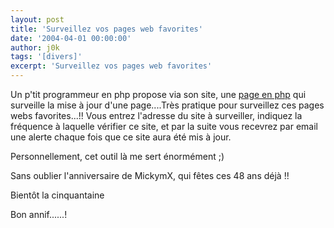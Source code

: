 ```yaml
---
layout: post
title: 'Surveillez vos pages web favorites'
date: '2004-04-01 00:00:00'
author: j0k
tags: '[divers]'
excerpt: 'Surveillez vos pages web favorites'
---
```


Un p'tit programmeur en php propose via son site, une [page en php](http://scabbard.net/Foutoir/Online/w3_update_check/) qui surveille la mise à jour d'une page....Très pratique pour surveillez ces pages webs favorites...!!  Vous entrez l'adresse du site à surveiller, indiquez la fréquence à laquelle vérifier ce site, et par la suite vous recevrez par email une alerte chaque fois que ce site aura été mis à jour.

Personnellement, cet outil là me sert énormément ;)

Sans oublier l'anniversaire de MickymX, qui fêtes ces 48 ans déjà !!

Bientôt la cinquantaine

Bon annif......!
